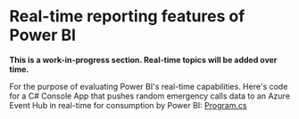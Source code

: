 # Real-time reporting features of Power BI

**This is a work-in-progress section. Real-time topics will be added over time.**

For the purpose of evaluating Power BI's real-time capabilities. Here's code for a C# Console App that pushes random emergency calls data to an Azure Event Hub in real-time for consumption by Power BI: [Program.cs](Program.cs)  